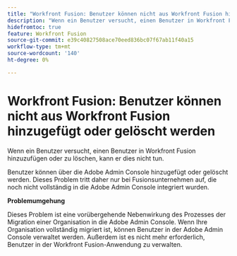 ```yaml
---
title: "Workfront Fusion: Benutzer können nicht aus Workfront Fusion hinzugefügt oder gelöscht werden"
description: "Wenn ein Benutzer versucht, einen Benutzer in Workfront Fusion hinzuzufügen oder zu löschen, kann er dies nicht tun."
hidefromtoc: true
feature: Workfront Fusion
source-git-commit: e39c40827508ace70eed836bc07f67ab11f40a15
workflow-type: tm+mt
source-wordcount: '140'
ht-degree: 0%

---
```


# Workfront Fusion: Benutzer können nicht aus Workfront Fusion hinzugefügt oder gelöscht werden

Wenn ein Benutzer versucht, einen Benutzer in Workfront Fusion hinzuzufügen oder zu löschen, kann er dies nicht tun.

Benutzer können über die Adobe Admin Console hinzugefügt oder gelöscht werden. Dieses Problem tritt daher nur bei Fusionsunternehmen auf, die noch nicht vollständig in die Adobe Admin Console integriert wurden.

**Problemumgehung**

Dieses Problem ist eine vorübergehende Nebenwirkung des Prozesses der Migration einer Organisation in die Adobe Admin Console. Wenn Ihre Organisation vollständig migriert ist, können Benutzer in der Adobe Admin Console verwaltet werden. Außerdem ist es nicht mehr erforderlich, Benutzer in der Workfront Fusion-Anwendung zu verwalten.

<!--_First reported on June 1, 2024._ -->







